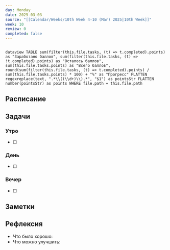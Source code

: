 ```yaml
---
day: Monday
date: 2025-03-03
source: "[[Calendar/Weeks/10th Week 4-10 (Mar) 2025|10th Week]]"
week: 10
review: 0
completed: false
---
```


```tasks

```


```dataview TABLE sum(filter(this.file.tasks, (t) => t.completed).points) as "Заработано баллов", sum(filter(this.file.tasks, (t) => !t.completed).points) as "Осталось баллов", sum(this.file.tasks.points) as "Всего баллов", round(sum(filter(this.file.tasks, (t) => t.completed).points) / sum(this.file.tasks.points) * 100) + "%" as "Прогресс" FLATTEN regexreplace(text, ".*\\((\\d+)\\).*", "$1") as pointsStr FLATTEN number(pointsStr) as points WHERE file.path = this.file.path ```


## Расписание

## Задачи

### Утро

- [ ]

### День

- [ ]

### Вечер

- [ ]

## Заметки

## Рефлексия

- Что было хорошо:
- Что можно улучшить: